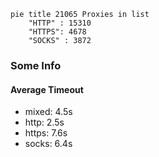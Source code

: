 
```mermaid
pie title 21065 Proxies in list
    "HTTP" : 15310
    "HTTPS": 4678
    "SOCKS" : 3872
```

### Some Info
#### Average Timeout

- mixed: 4.5s
- http: 2.5s
- https: 7.6s
- socks: 6.4s